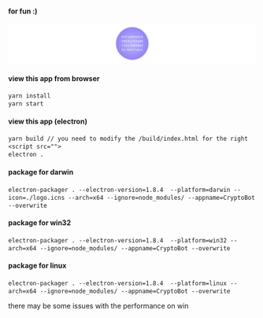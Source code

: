 #### for fun :)

![logo](logo-readme.png)

#### view this app from browser

```
yarn install
yarn start
```

#### view this app (electron)

```
yarn build // you need to modify the /build/index.html for the right <script src="">
electron .
```

#### package for darwin

```
electron-packager . --electron-version=1.8.4  --platform=darwin --icon=./logo.icns --arch=x64 --ignore=node_modules/ --appname=CryptoBot --overwrite
```

#### package for win32

```
electron-packager . --electron-version=1.8.4  --platform=win32 --arch=x64 --ignore=node_modules/ --appname=CryptoBot --overwrite
```

#### package for linux

```
electron-packager . --electron-version=1.8.4  --platform=linux --arch=x64 --ignore=node_modules/ --appname=CryptoBot --overwrite
```

there may be some issues with the performance on win
